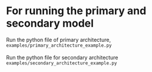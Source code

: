 # For running the primary and secondary model

Run the python file of primary architecture, <br>
`examples/primary_architecture_example.py`
<br><br>
Run the python file for secondary architecture <br>
`examples/secondary_architecture_example.py`